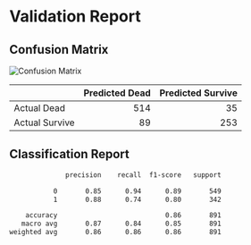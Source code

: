 
# Validation Report

## Confusion Matrix

![Confusion Matrix](./confusion_matrix_20241030_234512.png)

|                |   Predicted Dead |   Predicted Survive |
|:---------------|-----------------:|--------------------:|
| Actual Dead    |              514 |                  35 |
| Actual Survive |               89 |                 253 |

## Classification Report

```bash
              precision    recall  f1-score   support

           0       0.85      0.94      0.89       549
           1       0.88      0.74      0.80       342

    accuracy                           0.86       891
   macro avg       0.87      0.84      0.85       891
weighted avg       0.86      0.86      0.86       891

```
    